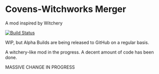 # Covens-Witchworks Merger
A mod inspired by Witchery

[![Build Status](https://travis-ci.org/Um-Mitternacht/Unnamed-Witchery-Clone.svg?branch=master)](https://travis-ci.org/Um-Mitternacht/Unnamed-Witchery-Clone)

WIP, but Alpha Builds are being released to GitHub on a regular basis.

A witchery-like mod in the progress. A decent amount of code has been done.

MASSIVE CHANGE IN PROGRESS
